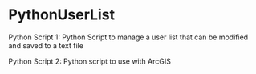 # PythonUserList
Python Script 1: Python Script to manage a user list that can be modified and saved to a text file

Python Script 2: Python script to use with ArcGIS
